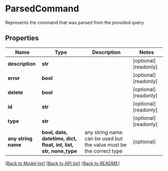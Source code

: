 # ParsedCommand

Represents the command that was parsed from the provided query.

## Properties
Name | Type | Description | Notes
------------ | ------------- | ------------- | -------------
**description** | **str** |  | [optional] [readonly] 
**error** | **bool** |  | [optional] [readonly] 
**delete** | **bool** |  | [optional] [readonly] 
**id** | **str** |  | [optional] [readonly] 
**type** | **str** |  | [optional] [readonly] 
**any string name** | **bool, date, datetime, dict, float, int, list, str, none_type** | any string name can be used but the value must be the correct type | [optional]

[[Back to Model list]](../README.md#documentation-for-models) [[Back to API list]](../README.md#documentation-for-api-endpoints) [[Back to README]](../README.md)



